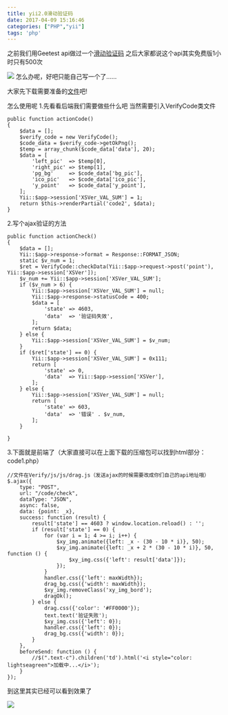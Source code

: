 ```yaml
---
title: yii2.0滑动验证码
date: 2017-04-09 15:16:46
categories: ["PHP","yii"]
tags: 'php'
---
```


之前我们用Geetest api做过一个[滑动验证码](https://missxiaolin.github.io/2017/04/08/yii2.0%E6%95%B4%E5%90%88Geetest%E6%BB%91%E5%8A%A8%E9%AA%8C%E8%AF%81%E7%A0%81/)
之后大家都说这个api其实免费版1小时只有500次

<img src="http://oni42o7kl.bkt.clouddn.com/%E6%BB%91%E5%8A%A8%E9%AA%8C%E8%AF%81%E7%A0%81.png" >
怎么办呢，好吧只能自己写一个了……

大家先下载需要准备的[文件](http://oni42o7kl.bkt.clouddn.com/%E6%BB%91%E5%8A%A8%E9%AA%8C%E8%AF%81%E7%A0%81.zip)吧!

怎么使用呢
1.先看看后端我们需要做些什么吧
当然需要引入VerifyCode类文件

~~~
public function actionCode()
{
    $data = [];
    $verify_code = new VerifyCode();
    $code_data = $verify_code->getOkPng();
    $temp = array_chunk($code_data['data'], 20);
    $data = [
        'left_pic'  => $temp[0],
        'right_pic' => $temp[1],
        'pg_bg'     => $code_data['bg_pic'],
        'ico_pic'   => $code_data['ico_pic'],
        'y_point'   => $code_data['y_point'],
    ];
    Yii::$app->session['XSVer_VAL_SUM'] = 1;
    return $this->renderPartial('code2', $data);
}
~~~

2.写个ajax验证的方法

~~~
public function actionCheck()
{
    $data = [];
    Yii::$app->response->format = Response::FORMAT_JSON;
    static $v_num = 1;
    $ret = VerifyCode::checkData(Yii::$app->request->post('point'), Yii::$app->session['XSVer']);
    $v_num += Yii::$app->session['XSVer_VAL_SUM'];
    if ($v_num > 6) {
        Yii::$app->session['XSVer_VAL_SUM'] = null;
        Yii::$app->response->statusCode = 400;
        $data = [
            'state' => 4603,
            'data'  => '验证码失效',
        ];
        return $data;
    } else {
        Yii::$app->session['XSVer_VAL_SUM'] = $v_num;
    }
    if ($ret['state'] == 0) {
        Yii::$app->session['XSVer_VAL_SUM'] = 0x111;
        return [
            'state' => 0,
            'data'  => Yii::$app->session['XSVer'],
        ];
    } else {
        Yii::$app->session['XSVer_VAL_SUM'] = null;
        return [
            'state' => 603,
            'data'  => '错误' . $v_num,
        ];
    }

}
~~~

3.下面就是前端了（大家直接可以在上面下载的压缩包可以找到html部分：code1.php）

~~~
//文件在Verify/js/js/drag.js（发送ajax的时候需要改成你们自己的api地址哦）
$.ajax({
    type: "POST",
    url: "/code/check",
    dataType: "JSON",
    async: false,
    data: {point: _x},
    success: function (result) {
        result['state'] == 4603 ? window.location.reload() : '';
        if (result['state'] == 0) {
            for (var i = 1; 4 >= i; i++) {
                $xy_img.animate({left: _x - (30 - 10 * i)}, 50);
                $xy_img.animate({left: _x + 2 * (30 - 10 * i)}, 50, function () {
                    $xy_img.css({'left': result['data']});
                });
            }
            handler.css({'left': maxWidth});
            drag_bg.css({'width': maxWidth});
            $xy_img.removeClass('xy_img_bord');
            dragOk();
        } else {
            drag.css({'color': '#FF0000'});
            text.text('验证失败');
            $xy_img.css({'left': 0});
            handler.css({'left': 0});
            drag_bg.css({'width': 0});
        }
    },
    beforeSend: function () {
        //$(".text-c").children('td').html('<i style="color: lightseagreen">加载中...</i>');
    }
});
~~~

到这里其实已经可以看到效果了

<img src="http://oni42o7kl.bkt.clouddn.com/%E6%BB%91%E5%8A%A8%E9%AA%8C%E8%AF%81%E7%A0%81%E6%95%88%E6%9E%9C2.png">
